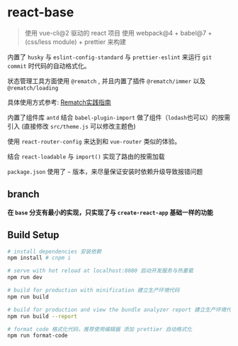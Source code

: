 # react-base

> 使用 vue-cli@2 驱动的 react 项目
> 使用 webpack@4 + babel@7 + (css/less module) + prettier 来构建

内置了 `husky` 与 `eslint-config-standard` 与 `prettier-eslint` 来运行 `git commit` 时代码的自动格式化。

状态管理工具方面使用 `@rematch` , 并且内置了插件 `@rematch/immer` 以及 `@rematch/loading`

具体使用方式参考: [Rematch实践指南](https://rematch.gitbook.io/handbook/cha-jian)

内置了组件库 `antd` 结合 `babel-plugin-import` 做了组件（`lodash`也可以）的按需引入 (直接修改 `src/theme.js` 可以修改主题色)

使用 `react-router-config` 来达到和 `vue-router` 类似的体验。

结合 `react-loadable` 与 `import()` 实现了路由的按需加载

`package.json` 使用了 `~` 版本，来尽量保证安装时依赖升级导致报错问题

## branch

**在 `base` 分支有最小的实现，只实现了与 `create-react-app` 基础一样的功能**

## Build Setup

```bash
# install dependencies 安装依赖
npm install # cnpm i

# serve with hot reload at localhost:8080 启动开发服务与热重载
npm run dev

# build for production with minification 建立生产环境代码
npm run build

# build for production and view the bundle analyzer report 建立生产环境代码并且查看代码大小分析
npm run build --report

# format code 格式化代码，推荐使用编辑器 添加 prettier 自动格式化
npm run format-code
```
